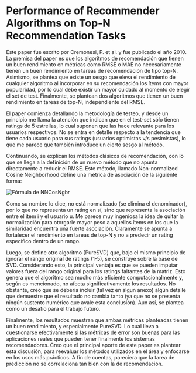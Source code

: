 # Performance of Recommender Algorithms on Top-N Recommendation Tasks

Este paper fue escrito por Cremonesi, P. et al. y fue publicado el año 2010. La premisa del paper es que los algoritmos de recomendación que tienen un buen rendimiento en métricas como RMSE o MAE no necesariamente tienen un buen rendimiento en tareas de recomendación de tipo top-N. Asimismo, se plantea que existe un sesgo que eleva el rendimiento de cualquier algoritmo al incorporar en su recomendación los ítems con mayor popularidad, por lo cual debe existir un mayor cuidado al momento de elegir el set de test. Finalmente, se plantean dos algoritmos que tienen un buen rendimiento en tareas de top-N, independiente del RMSE.

El paper comienza detallando la metodología de testeo, y desde un principio me llama la atención que indican que en el test-set sólo tienen ratings de 5 estrellas, lo cual suponen que las hace relevante para los usuarios respectivos. No se entra en detalle respecto a la tendencia que tiene cada usuario para sus ratings (usuarios optimistas v/s pesimistas), lo que me parece que también introduce un cierto sesgo al método.

Continuando, se explican los métodos clásicos de recomendación, con lo que se llega a la definición de un nuevo método que no apunta directamente a reducir el RMSE. Este método, llamado Non-normalized Cosine Neighborhood define una métrica de asociación de la siguiente forma:

![Fórmula de NNCosNgbr](https://i.imgur.com/95dUujT.png "NNCosNgbr")

Como su nombre lo dice, no está normalizado (se elimina el denominador), por lo que no representa un rating en sí, sino que representa la asociación entre el item i y el usuario u. Me parece muy ingeniosa la idea de quitar la normalización para otorgarle mayor peso a aquellos ítems en los que la similaridad encuentra una fuerte asociación. Claramente se apunta a fortalecer el rendimiento en tareas de top-N y no a predecir un rating específico dentro de un rango.

Luego, se define otro algoritmo (PureSVD) que, bajo el mismo principio de ignorar el rango original de ratings (1-5), se construye sobre la base de SVD. Considerando esto, la principal ventaja es que se pueden imputar valores fuera del rango original para los ratings faltantes de la matriz. Esto genera que el algoritmo sea mucho más eficiente computacionalmente y, según es mencionado, no afecta significativamente los resultados. No obstante, creo que se debería incluir (tal vez en algun anexo) algún detalle que demuestre que el resultado no cambia tanto (ya que no se presenta ningún sustento numérico que avale esta conclusión). Aun así, se plantea como un desafío para el trabajo futuro.

Finalmente, los resultados muestran que ambas métricas planteadas tienen un buen rendimiento, y especialmente PureSVD. Lo cual lleva a cuestionarse efectivamente si las métricas de error son buenas para las aplicaciones reales que pueden tener finalmente los sistemas recomendadores. Creo que el principal aporte de este paper es plantear esta discusión, para reevaluar los métodos utilizados en el área y enfocarse en los usos más prácticos. A fin de cuentas, pareciera que la tarea de predicción no se correlaciona tan bien con la de recomendación.
